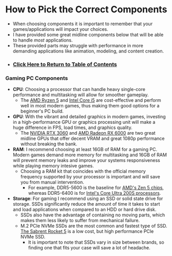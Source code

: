 # How to Pick the Correct Components
- When choosing components it is important to remember that your games/applications will impact your choices.
- I have provided some great midline components below that will be able to handle _most_ applications.
- These provided parts may struggle with performance in more demanding applications like animation, modeling, and content creation.
- ### [Click Here to Return to Table of Contents](https://github.com/mrggrp/PC-Build-Tutorial/blob/main/README.md)
### Gaming PC Components
- **CPU**: Choosing a processor that can handle heavy single-core performance and multitasking will allow for smoother gameplay.
  - The [AMD Ryzen 5](https://www.pcmag.com/reviews/amd-ryzen-5-4500) and [Intel Core i5](https://www.pcmag.com/reviews/intel-core-i5-13600k) are cost-effective and perform well in most modern games, thus making them good options for a beginner's PC build.
- **GPU**: With the vibrant and detailed graphics in modern games, investing in a high-performance GPU or graphics processing unit will make a huge difference in FPS, load times, and graphics quality.
  - The [NVIDIA RTX 3060](https://www.tomshardware.com/reviews/nvidia-geforce-rtx-3060-review) and [AMD Radeon RX 6000](https://www.tomshardware.com/reviews/amd-radeon-rx-6600-review-xfx) are two great midline GPUs that offer decent VRAM and great 1080p performance without breaking the bank.
- **RAM**: I recommend choosing at least 16GB of RAM for a gaming PC. Modern games demand more memory for multitasking and 16GB of RAM will prevent memory leaks and improve your systems responsiveness while playing memory intesive games.
  - Choosing a RAM kit that coincides with the official memory frequency supported by your processor is important and will save you from manual intervention.
     - For example, DDR5-5600 is the baseline for [AMD's Zen 5 chips](https://en.wikipedia.org/wiki/Zen_5), whereas DDR5-6400 is for [Intel's Core Ultra 200S processors](https://www.pugetsystems.com/labs/articles/intel-core-ultra-200s-content-creation-review/?srsltid=AfmBOoq4o3HuplrLmfeVuy75oabC3eucqv7i722dKoHyWqFi1y6nwArt).
- **Storage**: For gaming I recommend using an SSD or solid state drive for storage. SSDs significantly reduce the amount of time it takes to start and load applications when compared to an HDD or hard drive disk.
  - SSDs also have the advantage of containing no moving parts, which makes them less likely to suffer from mechanical failure.
  - M.2 PCIe NVMe SSDs are the most common and fastest type of SSD. [The Sabrent Rocket 5](https://www.tomshardware.com/pc-components/ssds/sabrent-rocket-5-2tb-ssd-review) is a low cost, but high performance PCIe NVMe SSD.
    - It is important to note that SSDs vary in size between brands, so finding one that fits your case will save a lot of headache.
